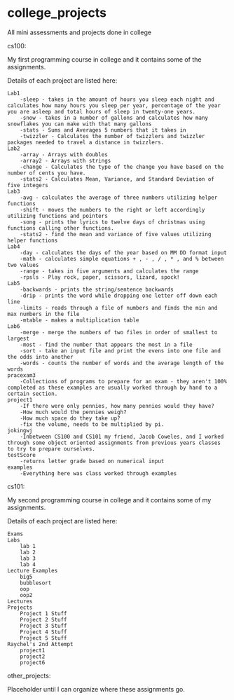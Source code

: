 # college_projects
All mini assessments and projects done in college

cs100:

My first programming course in college and it contains some of the assignments.

Details of each project are listed here:
    
    Lab1 
        -sleep - takes in the amount of hours you sleep each night and calculates how many hours you sleep per year, percentage of the year you are asleep and total hours of sleep in twenty-one years.
        -snow - takes in a number of gallons and calculates how many snowflakes you can make with that many gallons
        -stats - Sums and Averages 5 numbers that it takes in
        -twizzler - Calculates the number of twizzlers and twizzler packages needed to travel a distance in twizzlers.
    Lab2
        -array - Arrays with doubles
        -array2 - Arrays with strings
        -change - Calculates the type of the change you have based on the number of cents you have.
        -stats2 - Calculates Mean, Variance, and Standard Deviation of five integers
    Lab3
        -avg - calculates the average of three numbers utilizing helper functions
        -shift - moves the numbers to the right or left accordingly utilizing functions and pointers
        -song - prints the lyrics to twelve days of christmas using functions calling other functions.
        -stats2 - find the mean and variance of five values utilizing helper functions
    Lab4
        -day - calculates the days of the year based on MM DD format input
        -math - calculates simple equations + , - , / , * , and % between two values
        -range - takes in five arguments and calculates the range
        -rpsls - Play rock, paper, scissors, lizard, spock!
    Lab5
        -backwards - prints the string/sentence backwards
        -drip - prints the word while dropping one letter off down each line
        -limits - reads through a file of numbers and finds the min and max numbers in the file
        -mtable - makes a multiplication table
    Lab6
        -merge - merge the numbers of two files in order of smallest to largest
        -most - find the number that appears the most in a file
        -sort - take an input file and print the evens into one file and the odds into another
        -words - counts the number of words and the average length of the words
    pracexam3
        -Collections of programs to prepare for an exam - they aren't 100% completed as these examples are usually worked through by hand to a certain section.
    project1
        -If there were only pennies, how many pennies would they have?
        -How much would the pennies weigh?
        -How much space do they take up?
        -fix the volume, needs to be multiplied by pi.
    jokingwj
        -Inbetween CS100 and CS101 my friend, Jacob Coweles, and I worked through some object oriented assignments from previous years classes to try to prepare ourselves.
    testScore
        -returns letter grade based on numerical input
    examples
        -Everything here was class worked through examples

cs101:

My second programming course in college and it contains some of my assignments.

Details of each project are listed here:

    Exams
    Labs
        lab 1
        lab 2
        lab 3
        lab 4
    Lecture Examples
        big5
        bubblesort
        oop
        oop2
    Lectures
    Projects
        Project 1 Stuff
        Project 2 Stuff
        Project 3 Stuff
        Project 4 Stuff
        Project 5 Stuff
    Raychel's 2nd Attempt
        project1
        project2
        project6
    

other_projects:

Placeholder until I can organize where these assignments go.
